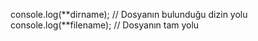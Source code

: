 console.log(**dirname); // Dosyanın bulunduğu dizin yolu
console.log(**filename); // Dosyanın tam yolu
